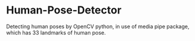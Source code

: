 # Human-Pose-Detector
Detecting human poses by OpenCV python, in use of media pipe package, which has 33 landmarks of human pose.
